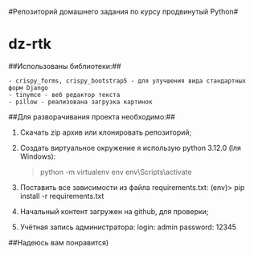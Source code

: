 #Репозиторий домашнего задания по курсу продвинутый Python#

# dz-rtk

##Использованы библиотеки:##

    - crispy_forms, crispy_bootstrap5 - для улучшения вида стандартных форм Django
    - tinymce - веб редактор текста
    - pillow - реализована загрузка картинок

##Для разворачивания проекта необходимо:##

1. Скачать zip архив или клонировать репозиторий;

2. Создать виртуальное окружение я использую python 3.12.0 (lля Windows):
    > python -m virtualenv env
    > env\Scripts\activate

3. Поставить все зависимости из файла requirements.txt:
    (env)> pip install -r requirements.txt

4. Начальный контент загружен на github, для проверки;

5. Учётная запись администратора:
    login:      admin
    password:   12345

##Надеюсь вам понравится)
    

